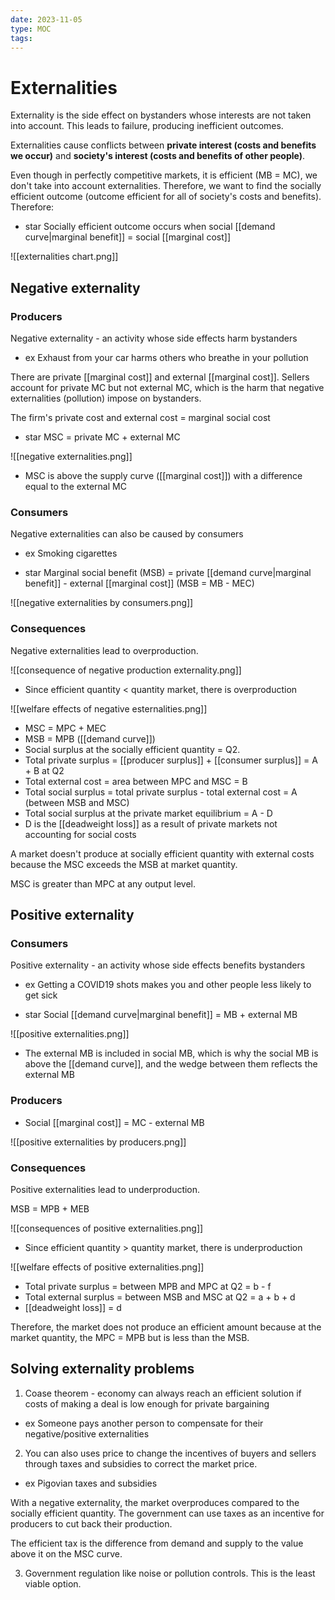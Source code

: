 ```yaml
---
date: 2023-11-05
type: MOC
tags: 
---
```


# Externalities
Externality is the side effect on bystanders whose interests are not taken into account. This leads to failure, producing inefficient outcomes.

Externalities cause conflicts between **private interest (costs and benefits we occur)** and **society's interest (costs and benefits of other people)**.

Even though in perfectly competitive markets, it is efficient (MB = MC), we don't take into account externalities. Therefore, we want to find the socially efficient outcome (outcome efficient for all of society's costs and benefits). Therefore:
- star Socially efficient outcome occurs when social [[demand curve|marginal benefit]] = social [[marginal cost]]

![[externalities chart.png]]

## Negative externality
### Producers
Negative externality - an activity whose side effects harm bystanders
- ex Exhaust from your car harms others who breathe in your pollution

There are private [[marginal cost]] and external [[marginal cost]]. Sellers account for private MC but not external MC, which is the harm that negative externalities (pollution) impose on bystanders.

The firm's private cost and external cost = marginal social cost
- star MSC = private MC + external MC

![[negative externalities.png]]
- MSC is above the supply curve ([[marginal cost]]) with a difference equal to the external MC

### Consumers
Negative externalities can also be caused by consumers
- ex Smoking cigarettes

- star Marginal social benefit (MSB) = private [[demand curve|marginal benefit]] - external [[marginal cost]] (MSB = MB - MEC)

![[negative externalities by consumers.png]]

### Consequences
Negative externalities lead to overproduction.

![[consequence of negative production externality.png]]
- Since efficient quantity < quantity market, there is overproduction

![[welfare effects of negative esternalities.png]]
- MSC = MPC + MEC
- MSB = MPB ([[demand curve]])
- Social surplus at the socially efficient quantity = Q2.
- Total private surplus = [[producer surplus]] + [[consumer surplus]] = A + B at Q2
- Total external cost = area between MPC and MSC = B
- Total social surplus = total private surplus - total external cost = A (between MSB and MSC)
- Total social surplus at the private market equilibrium = A - D
- D is the [[deadweight loss]] as a result of private markets not accounting for social costs

A market doesn't produce at socially efficient quantity with external costs because the MSC exceeds the MSB at market quantity.

MSC is greater than MPC at any output level.

## Positive externality
### Consumers
Positive externality - an activity whose side effects benefits bystanders
- ex Getting a COVID19 shots makes you and other people less likely to get sick

- star Social [[demand curve|marginal benefit]] = MB + external MB

![[positive externalities.png]]
- The external MB is included in social MB, which is why the social MB is above the [[demand curve]], and the wedge between them reflects the external MB

### Producers
- Social [[marginal cost]] = MC - external MB

![[positive externalities by producers.png]]

### Consequences
Positive externalities lead to underproduction.

MSB = MPB + MEB

![[consequences of positive externalities.png]]
- Since efficient quantity > quantity market, there is underproduction

![[welfare effects of positive externalities.png]]
- Total private surplus = between MPB and MPC at Q2 = b - f
- Total external surplus = between MSB and MSC at Q2 = a + b + d
- [[deadweight loss]] = d

Therefore, the market does not produce an efficient amount because at the market quantity, the MPC = MPB but is less than the MSB.

## Solving externality problems
1. Coase theorem - economy can always reach an efficient solution if costs of making a deal is low enough for private bargaining
- ex Someone pays another person to compensate for their negative/positive externalities

2. You can also uses price to change the incentives of buyers and sellers through taxes and subsidies to correct the market price.
- ex Pigovian taxes and subsidies

With a negative externality, the market overproduces compared to the socially efficient quantity. The government can use taxes as an incentive for producers to cut back their production.

The efficient tax is the difference from demand and supply to the value above it on the MSC curve.

3. Government regulation like noise or pollution controls. This is the least viable option.
